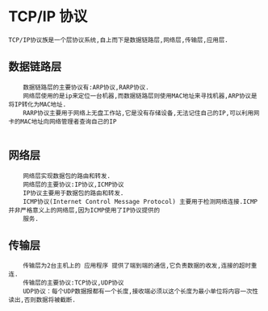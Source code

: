 # TCP/IP 协议
    TCP/IP协议族是一个层协议系统,自上而下是数据链路层,网络层,传输层,应用层.

## 数据链路层

```shell
    数据链路层的主要协议有:ARP协议,RARP协议.
    网络层使用的是ip来定位一台机器,而数据链路层则使用MAC地址来寻找机器,ARP协议是将IP转化为MAC地址.
    RARP协议主要用于网络上无盘工作站,它是没有存储设备,无法记住自己的IP,可以利用网卡的MAC地址向网络管理者查询自己的IP
    
```

## 网络层

```shell
    网络层实现数据包的路由和转发.
    网络层的主要协议:IP协议,ICMP协议
    IP协议主要用于数据包的路由和转发.
    ICMP协议(Internet Control Message Protocol) 主要用于检测网络连接.ICMP并非严格意义上的网络层,因为ICMP使用了IP协议提供的
    服务.
```

## 传输层

```shell
    传输层为2台主机上的 应用程序 提供了端到端的通信,它负责数据的收发,连接的超时重连.
    传输层的主要协议:TCP协议,UDP协议
    UDP协议：每个UDP数据报都有一个长度,接收端必须以这个长度为最小单位将内容一次性读出,否则数据将被截断.
```